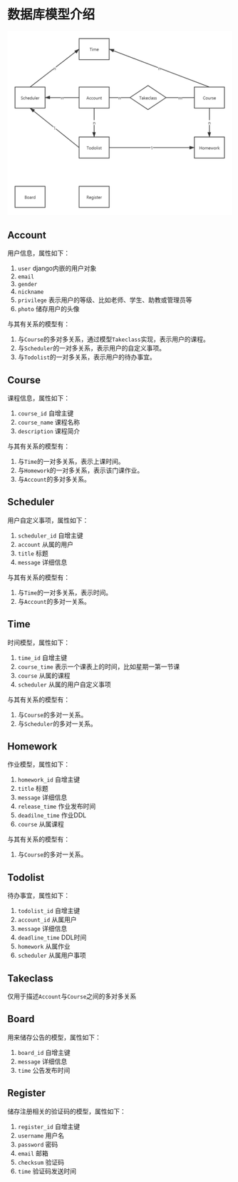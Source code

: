 # 数据库模型介绍

![数据库模型](png/ER.jpg)

## Account

用户信息，属性如下：
1. `user` django内嵌的用户对象
2. `email`
3. `gender`
4. `nickname`
5. `privilege` 表示用户的等级、比如老师、学生、助教或管理员等
6. `photo` 储存用户的头像

与其有关系的模型有：
1. 与`Course`的多对多关系，通过模型`Takeclass`实现，表示用户的课程。
2. 与`Scheduler`的一对多关系，表示用户的自定义事项。
3. 与`Todolist`的一对多关系，表示用户的待办事宜。

## Course

课程信息，属性如下：
1. `course_id` 自增主键
2. `course_name` 课程名称
3. `description` 课程简介

与其有关系的模型有：
1. 与`Time`的一对多关系，表示上课时间。
2. 与`Homework`的一对多关系，表示该门课作业。
3. 与`Account`的多对多关系。

## Scheduler

用户自定义事项，属性如下：
1. `scheduler_id` 自增主键
2. `account` 从属的用户
3. `title` 标题
4. `message` 详细信息

与其有关系的模型有：
1. 与`Time`的一对多关系，表示时间。
2. 与`Account`的多对一关系。

## Time

时间模型，属性如下：
1. `time_id` 自增主键
2. `course_time` 表示一个课表上的时间，比如星期一第一节课
3. `course` 从属的课程
4. `scheduler` 从属的用户自定义事项

与其有关系的模型有：
1. 与`Course`的多对一关系。
2. 与`Scheduler`的多对一关系。

## Homework

作业模型，属性如下：
1. `homework_id` 自增主键
2. `title` 标题
3. `message` 详细信息
4. `release_time` 作业发布时间
5. `deadilne_time` 作业DDL
6. `course` 从属课程

与其有关系的模型有：
1. 与`Course`的多对一关系。

## Todolist

待办事宜，属性如下：
1. `todolist_id` 自增主键
2. `account_id` 从属用户
3. `message` 详细信息
4. `deadline_time` DDL时间
5. `homework` 从属作业
6. `scheduler` 从属用户事项

## Takeclass

仅用于描述`Account`与`Course`之间的多对多关系

## Board

用来储存公告的模型，属性如下：
1. `board_id` 自增主键
2. `message` 详细信息
3. `time` 公告发布时间

## Register

储存注册相关的验证码的模型，属性如下：
1. `register_id` 自增主键
2. `username` 用户名
3. `password` 密码
4. `email` 邮箱
5. `checksum` 验证码
6. `time` 验证码发送时间

